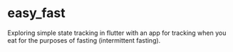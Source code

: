 # easy_fast

Exploring simple state tracking in flutter with an app for tracking when you eat for the purposes of fasting (intermittent fasting).

